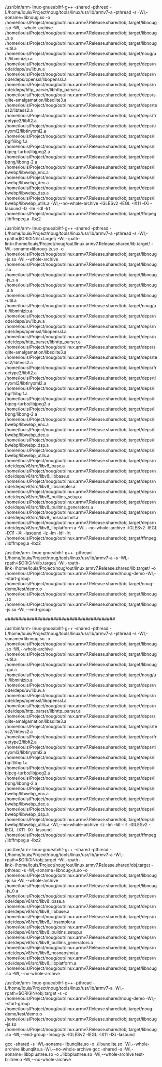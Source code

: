 
/usr/bin/arm-linux-gnueabihf-g++ -shared -pthread -L/home/louis/Project/noug/tools/linux/usr/lib/armv7-a -pthread -s  -Wl,-soname=libnoug.so -o /home/louis/Project/noug/out/linux.armv7.Release.shared/obj.target/libnoug.so -Wl,--whole-archive /home/louis/Project/noug/out/linux.armv7.Release.shared/obj.target/libnoug_s.a /home/louis/Project/noug/out/linux.armv7.Release.shared/obj.target/libnoug-util.a /home/louis/Project/noug/out/linux.armv7.Release.shared/obj.target/noug/util/libminizip.a /home/louis/Project/noug/out/linux.armv7.Release.shared/obj.target/deps/node/deps/uv/libuv.a /home/louis/Project/noug/out/linux.armv7.Release.shared/obj.target/deps/node/deps/openssl/libopenssl.a /home/louis/Project/noug/out/linux.armv7.Release.shared/obj.target/deps/node/deps/http_parser/libhttp_parser.a /home/louis/Project/noug/out/linux.armv7.Release.shared/obj.target/deps/sqlite-amalgamation/libsqlite3.a /home/louis/Project/noug/out/linux.armv7.Release.shared/obj.target/deps/tess2/libtess2.a /home/louis/Project/noug/out/linux.armv7.Release.shared/obj.target/deps/freetype2/libft2.a /home/louis/Project/noug/out/linux.armv7.Release.shared/obj.target/deps/tinyxml2/libtinyxml2.a /home/louis/Project/noug/out/linux.armv7.Release.shared/obj.target/deps/libgif/libgif.a /home/louis/Project/noug/out/linux.armv7.Release.shared/obj.target/deps/libjpeg-turbo/libjpeg2.a /home/louis/Project/noug/out/linux.armv7.Release.shared/obj.target/deps/libpng/libpng-2.a /home/louis/Project/noug/out/linux.armv7.Release.shared/obj.target/deps/libwebp/libwebp_enc.a /home/louis/Project/noug/out/linux.armv7.Release.shared/obj.target/deps/libwebp/libwebp_dec.a /home/louis/Project/noug/out/linux.armv7.Release.shared/obj.target/deps/libwebp/libwebp_dsp.a /home/louis/Project/noug/out/linux.armv7.Release.shared/obj.target/deps/libwebp/libwebp_utils.a -Wl,--no-whole-archive -lGLESv2 -lEGL -lX11 -lXi -lasound -lz -lm -ldl -lrt /home/louis/Project/noug/out/linux.armv7.Release.shared/obj.target/ffmpeg/libffmpeg.a -lbz2

/usr/bin/arm-linux-gnueabihf-g++ -shared -pthread -L/home/louis/Project/noug/tools/linux/usr/lib/armv7-a -pthread -s -Wl,-rpath=\$ORIGIN/lib.target/ -Wl,-rpath-link=\/home/louis/Project/noug/out/linux.armv7.Release.shared/lib.target/  -Wl,-soname=libnoug-js.so -o /home/louis/Project/noug/out/linux.armv7.Release.shared/obj.target/libnoug-js.so -Wl,--whole-archive /home/louis/Project/noug/out/linux.armv7.Release.shared/obj.target/libnoug.so /home/louis/Project/noug/out/linux.armv7.Release.shared/obj.target/libnoug-js_s.a /home/louis/Project/noug/out/linux.armv7.Release.shared/obj.target/libnoug_s.a /home/louis/Project/noug/out/linux.armv7.Release.shared/obj.target/libnoug-util.a /home/louis/Project/noug/out/linux.armv7.Release.shared/obj.target/noug/util/libminizip.a /home/louis/Project/noug/out/linux.armv7.Release.shared/obj.target/deps/node/deps/uv/libuv.a /home/louis/Project/noug/out/linux.armv7.Release.shared/obj.target/deps/node/deps/openssl/libopenssl.a /home/louis/Project/noug/out/linux.armv7.Release.shared/obj.target/deps/node/deps/http_parser/libhttp_parser.a /home/louis/Project/noug/out/linux.armv7.Release.shared/obj.target/deps/sqlite-amalgamation/libsqlite3.a /home/louis/Project/noug/out/linux.armv7.Release.shared/obj.target/deps/tess2/libtess2.a /home/louis/Project/noug/out/linux.armv7.Release.shared/obj.target/deps/freetype2/libft2.a /home/louis/Project/noug/out/linux.armv7.Release.shared/obj.target/deps/tinyxml2/libtinyxml2.a /home/louis/Project/noug/out/linux.armv7.Release.shared/obj.target/deps/libgif/libgif.a /home/louis/Project/noug/out/linux.armv7.Release.shared/obj.target/deps/libjpeg-turbo/libjpeg2.a /home/louis/Project/noug/out/linux.armv7.Release.shared/obj.target/deps/libpng/libpng-2.a /home/louis/Project/noug/out/linux.armv7.Release.shared/obj.target/deps/libwebp/libwebp_enc.a /home/louis/Project/noug/out/linux.armv7.Release.shared/obj.target/deps/libwebp/libwebp_dec.a /home/louis/Project/noug/out/linux.armv7.Release.shared/obj.target/deps/libwebp/libwebp_dsp.a /home/louis/Project/noug/out/linux.armv7.Release.shared/obj.target/deps/libwebp/libwebp_utils.a /home/louis/Project/noug/out/linux.armv7.Release.shared/obj.target/deps/node/deps/v8/src/libv8_base.a /home/louis/Project/noug/out/linux.armv7.Release.shared/obj.target/deps/node/deps/v8/src/libv8_libbase.a /home/louis/Project/noug/out/linux.armv7.Release.shared/obj.target/deps/node/deps/v8/src/libv8_libsampler.a /home/louis/Project/noug/out/linux.armv7.Release.shared/obj.target/deps/node/deps/v8/src/libv8_builtins_setup.a /home/louis/Project/noug/out/linux.armv7.Release.shared/obj.target/deps/node/deps/v8/src/libv8_builtins_generators.a /home/louis/Project/noug/out/linux.armv7.Release.shared/obj.target/deps/node/deps/v8/src/libv8_nosnapshot.a /home/louis/Project/noug/out/linux.armv7.Release.shared/obj.target/deps/node/deps/v8/src/libv8_libplatform.a -Wl,--no-whole-archive -lGLESv2 -lEGL -lX11 -lXi -lasound -lz -lm -ldl -lrt /home/louis/Project/noug/out/linux.armv7.Release.shared/obj.target/ffmpeg/libffmpeg.a -lbz2

/usr/bin/arm-linux-gnueabihf-g++ -pthread -L/home/louis/Project/noug/tools/linux/usr/lib/armv7-a -s -Wl,-rpath=\$ORIGIN/lib.target/ -Wl,-rpath-link=\/home/louis/Project/noug/out/linux.armv7.Release.shared/lib.target/  -o /home/louis/Project/noug/out/linux.armv7.Release.shared/noug-demo -Wl,--start-group /home/louis/Project/noug/out/linux.armv7.Release.shared/obj.target/noug-demo/test/demo.o /home/louis/Project/noug/out/linux.armv7.Release.shared/obj.target/libnoug.so /home/louis/Project/noug/out/linux.armv7.Release.shared/obj.target/libnoug-js.so -Wl,--end-group 


#########################################


/usr/bin/arm-linux-gnueabihf-g++ -shared -pthread -L/home/louis/Project/noug/tools/linux/usr/lib/armv7-a -pthread -s  -Wl,-soname=libnoug.so -o /home/louis/Project/noug/out/linux.armv7.Release.shared/obj.target/libnoug.so -Wl,--whole-archive /home/louis/Project/noug/out/linux.armv7.Release.shared/obj.target/libnoug-util.a /home/louis/Project/noug/out/linux.armv7.Release.shared/obj.target/libnoug-gui.a /home/louis/Project/noug/out/linux.armv7.Release.shared/obj.target/noug/util/libminizip.a /home/louis/Project/noug/out/linux.armv7.Release.shared/obj.target/deps/node/deps/uv/libuv.a /home/louis/Project/noug/out/linux.armv7.Release.shared/obj.target/deps/node/deps/openssl/libopenssl.a /home/louis/Project/noug/out/linux.armv7.Release.shared/obj.target/deps/node/deps/http_parser/libhttp_parser.a /home/louis/Project/noug/out/linux.armv7.Release.shared/obj.target/deps/sqlite-amalgamation/libsqlite3.a /home/louis/Project/noug/out/linux.armv7.Release.shared/obj.target/deps/tess2/libtess2.a /home/louis/Project/noug/out/linux.armv7.Release.shared/obj.target/deps/freetype2/libft2.a /home/louis/Project/noug/out/linux.armv7.Release.shared/obj.target/deps/tinyxml2/libtinyxml2.a /home/louis/Project/noug/out/linux.armv7.Release.shared/obj.target/deps/libgif/libgif.a /home/louis/Project/noug/out/linux.armv7.Release.shared/obj.target/deps/libjpeg-turbo/libjpeg2.a /home/louis/Project/noug/out/linux.armv7.Release.shared/obj.target/deps/libpng/libpng-2.a /home/louis/Project/noug/out/linux.armv7.Release.shared/obj.target/deps/libwebp/libwebp_enc.a /home/louis/Project/noug/out/linux.armv7.Release.shared/obj.target/deps/libwebp/libwebp_dec.a /home/louis/Project/noug/out/linux.armv7.Release.shared/obj.target/deps/libwebp/libwebp_dsp.a /home/louis/Project/noug/out/linux.armv7.Release.shared/obj.target/deps/libwebp/libwebp_utils.a -Wl,--no-whole-archive -lz -lm -ldl -lrt -lGLESv2 -lEGL -lX11 -lXi -lasound /home/louis/Project/noug/out/linux.armv7.Release.shared/obj.target/ffmpeg/libffmpeg.a -lbz2

/usr/bin/arm-linux-gnueabihf-g++ -shared -pthread -L/home/louis/Project/noug/tools/linux/usr/lib/armv7-a -Wl,-rpath=\$ORIGIN/obj.target -Wl,-rpath-link=\/home/louis/Project/noug/out/linux.armv7.Release.shared/obj.target -pthread -s -Wl,-soname=libnoug-js.so -o /home/louis/Project/noug/out/linux.armv7.Release.shared/obj.target/libnoug-js.so -Wl,--whole-archive /home/louis/Project/noug/out/linux.armv7.Release.shared/obj.target/libnoug-js_0.a /home/louis/Project/noug/out/linux.armv7.Release.shared/obj.target/deps/node/deps/v8/src/libv8_base.a /home/louis/Project/noug/out/linux.armv7.Release.shared/obj.target/deps/node/deps/v8/src/libv8_libbase.a /home/louis/Project/noug/out/linux.armv7.Release.shared/obj.target/deps/node/deps/v8/src/libv8_libsampler.a /home/louis/Project/noug/out/linux.armv7.Release.shared/obj.target/deps/node/deps/v8/src/libv8_builtins_setup.a /home/louis/Project/noug/out/linux.armv7.Release.shared/obj.target/deps/node/deps/v8/src/libv8_builtins_generators.a /home/louis/Project/noug/out/linux.armv7.Release.shared/obj.target/deps/node/deps/v8/src/libv8_nosnapshot.a /home/louis/Project/noug/out/linux.armv7.Release.shared/obj.target/deps/node/deps/v8/src/libv8_libplatform.a /home/louis/Project/noug/out/linux.armv7.Release.shared/obj.target/libnoug.so -Wl,--no-whole-archive

/usr/bin/arm-linux-gnueabihf-g++ -pthread -L/home/louis/Project/noug/tools/linux/usr/lib/armv7-a -Wl,-rpath=\$ORIGIN/obj.target -s -o /home/louis/Project/noug/out/linux.armv7.Release.shared/noug-demo -Wl,--start-group /home/louis/Project/noug/out/linux.armv7.Release.shared/obj.target/noug-demo/test/demo.o /home/louis/Project/noug/out/linux.armv7.Release.shared/obj.target/libnoug-js.so /home/louis/Project/noug/out/linux.armv7.Release.shared/obj.target/libnoug.so -Wl,--end-group -lnoug-js -lGLESv2 -lEGL -lX11 -lXi -lasound
 
gcc -shared -s -Wl,-soname=libunqlite.so -o ./libunqlite.so -Wl,--whole-archive libunqlite.a -Wl,--no-whole-archive
gcc -shared -s -Wl,-soname=libbplustree.so -o ./libbplustree.so -Wl,--whole-archive test-b+tree.o -Wl,--no-whole-archive